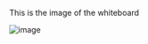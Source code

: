 

This is the image of the whiteboard

![image](https://user-images.githubusercontent.com/83300822/134038847-aaf77f94-99a1-4e58-8e70-00f8704d1c2a.png) 
